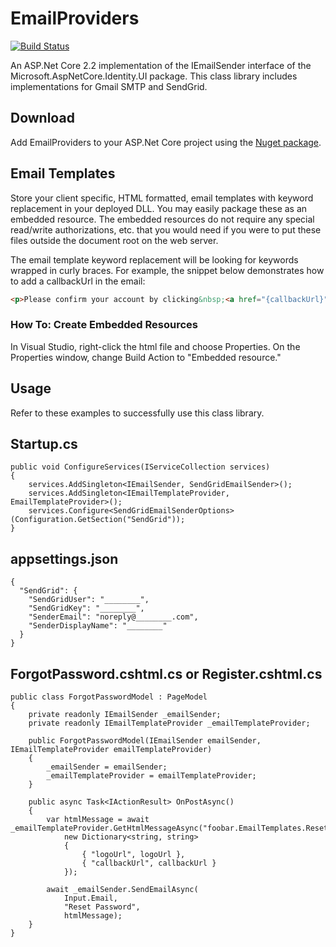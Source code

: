 
# EmailProviders

[![Build Status](https://dev.azure.com/awjacobson/awjacobson/_apis/build/status/awjacobson.EmailProviders?branchName=master)](https://dev.azure.com/awjacobson/awjacobson/_build/latest?definitionId=1&branchName=master)

An ASP.Net Core 2.2 implementation of the IEmailSender interface of the Microsoft.AspNetCore.Identity.UI package.  This class library includes implementations for Gmail SMTP and SendGrid.

## Download

Add EmailProviders to your ASP.Net Core project using the [Nuget package](https://www.nuget.org/packages/AWJ.EmailProviders/).

## Email Templates

Store your client specific, HTML formatted, email templates with keyword replacement in your deployed DLL.  You may easily package these as an embedded resource.  The embedded resources do not require any special read/write authorizations, etc. that you would need if you were to put these files outside the document root on the web server.

The email template keyword replacement will be looking for keywords wrapped in curly braces.  For example, the snippet below demonstrates how to add a callbackUrl in the email:

```html
<p>Please confirm your account by clicking&nbsp;<a href="{callbackUrl}">here</a></p>
```

### How To: Create Embedded Resources

In Visual Studio, right-click the html file and choose Properties.  On the Properties window, change Build Action to "Embedded resource."

## Usage

Refer to these examples to successfully use this class library.

## Startup.cs

```
public void ConfigureServices(IServiceCollection services)
{
    services.AddSingleton<IEmailSender, SendGridEmailSender>();
    services.AddSingleton<IEmailTemplateProvider, EmailTemplateProvider>();
    services.Configure<SendGridEmailSenderOptions>(Configuration.GetSection("SendGrid"));
}
```

## appsettings.json

```
{
  "SendGrid": {
    "SendGridUser": "________",
    "SendGridKey": "________",
    "SenderEmail": "noreply@________.com",
    "SenderDisplayName": "________"
  }
}
```

## ForgotPassword.cshtml.cs or Register.cshtml.cs

```
public class ForgotPasswordModel : PageModel
{
    private readonly IEmailSender _emailSender;
    private readonly IEmailTemplateProvider _emailTemplateProvider;

    public ForgotPasswordModel(IEmailSender emailSender, IEmailTemplateProvider emailTemplateProvider)
    {
        _emailSender = emailSender;
        _emailTemplateProvider = emailTemplateProvider;
    }

    public async Task<IActionResult> OnPostAsync()
    {
        var htmlMessage = await _emailTemplateProvider.GetHtmlMessageAsync("foobar.EmailTemplates.ResetPassword.html",
            new Dictionary<string, string>
            {
                { "logoUrl", logoUrl },
                { "callbackUrl", callbackUrl }
            });

        await _emailSender.SendEmailAsync(
            Input.Email,
            "Reset Password",
            htmlMessage);
    }
}
```
